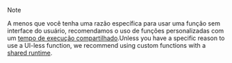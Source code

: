 >[!NOTE]
> <span data-ttu-id="da314-101">A menos que você tenha uma razão específica para usar uma função sem interface do usuário, recomendamos o uso de funções personalizadas com um [tempo de execução compartilhado](../excel/configure-your-add-in-to-use-a-shared-runtime.md).</span><span class="sxs-lookup"><span data-stu-id="da314-101">Unless you have a specific reason to use a UI-less function, we recommend using custom functions with a [shared runtime](../excel/configure-your-add-in-to-use-a-shared-runtime.md).</span></span>